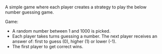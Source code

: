 A simple game where each player creates a strategy to play the below number guessing game.

Game:
- A random number between 1 and 1000 is picked.
- Each player takes turns guessing a number. The next player receives an answer of: first to guess (0), higher (1) or lower (-1).
- The first player to get correct wins.